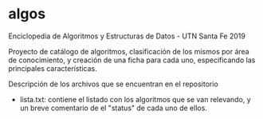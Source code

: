# algos
Enciclopedia de Algoritmos y Estructuras de Datos - UTN Santa Fe 2019

Proyecto de catálogo de algoritmos, clasificación de los mismos por área de conocimiento, y creación de una ficha para cada uno, especificando las principales características.

Descripción de los archivos que se encuentran en el repositorio
- lista.txt: contiene el listado con los algoritmos que se van relevando, y un breve comentario de el "status" de cada uno de ellos.


